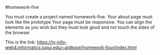 #homework-five

You must create a project named homework-five.
Your about page must look like the prototype
Your page must be responsive.
You can align the elements as you wish but they must look good and not touch the sides of the browser.

This is the link:
https://in-info-web4.informatics.iupui.edu/~aidkose/homework-four/index.html
